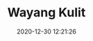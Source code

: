 ---
title: "Wayang Kulit"
slug: 'wayang-kulit'
date: 2020-12-30 12:21:26
location: 'Sukoharjo, Jawa Tengah'
description: ''
image: 'https://i.postimg.cc/KjpfLFQx/DSC00031.jpg'
categories: culture
artist: 'Mahaputera'
facebook: 'taufardh'
instagram: 'taufardh'
twitter: 'taufardh'
---